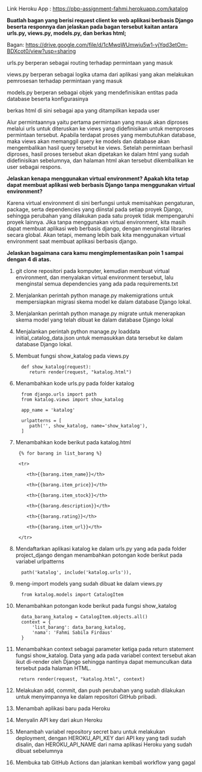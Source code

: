 Link Heroku App : https://pbp-assignment-fahmi.herokuapp.com/katalog

**Buatlah bagan yang berisi request client ke web aplikasi berbasis Django beserta responnya dan jelaskan pada bagan tersebut kaitan antara urls.py, views.py, models.py, dan berkas html;**

Bagan: https://drive.google.com/file/d/1cMwqWUmwju5w1-vjYqd3etOm-BDXcot0/view?usp=sharing

urls.py berperan sebagai routing terhadap permintaan yang masuk

views.py berperan sebagai logika utama dari aplikasi yang akan melakukan pemrosesan terhadap permintaan yang masuk

models.py berperan sebagai objek yang mendefinisikan entitas pada database beserta konfigurasinya

berkas html di sini sebagai apa yang ditampilkan kepada user

Alur permintaannya yaitu pertama permintaan yang masuk akan diproses melalui urls untuk diteruskan ke views yang didefinisikan untuk memproses permintaan tersebut. Apabila terdapat proses yang membutuhkan database, maka views akan memanggil query ke models dan database akan mengembalikan hasil query tersebut ke views. Setelah permintaan berhasil diproses, hasil proses tersebut akan dipetakan ke dalam html yang sudah didefinisikan sebelumnya, dan halaman html akan tersebut dikembalikan ke user sebagai respons.

**Jelaskan kenapa menggunakan virtual environment? Apakah kita tetap dapat membuat aplikasi web berbasis Django tanpa menggunakan virtual environment?**

Karena virtual environment di sini berfungsi untuk memisahkan pengaturan, package, serta dependencies yang diinstal pada setiap proyek Django, sehingga perubahan yang dilakukan pada satu proyek tidak mempengaruhi proyek lainnya. Jika tanpa menggunakan virtual environment, kita masih dapat membuat aplikasi web berbasis django, dengan menginstal libraries secara global. Akan tetapi, memang lebih baik kita menggunakan virtual environment saat membuat aplikasi berbasis django.

**Jelaskan bagaimana cara kamu mengimplementasikan poin 1 sampai dengan 4 di atas.**

1. git clone repositori pada komputer, kemudian membuat virtual environment, dan menyalakan virtual environment tersebut, lalu menginstal semua dependencies yang ada pada requirements.txt
2. Menjalankan perintah python manage.py makemigrations untuk mempersiapkan migrasi skema model ke dalam database Django lokal.
3. Menjalankan perintah python manage.py migrate untuk menerapkan skema model yang telah dibuat ke dalam database Django lokal
4. Menjalankan perintah python manage.py loaddata initial_catalog_data.json untuk memasukkan data tersebut ke dalam database Django lokal.
5. Membuat fungsi show_katalog pada views.py

         def show_katalog(request):
            return render(request, "katalog.html")
      
6. Menambahkan kode urls.py pada folder katalog

         from django.urls import path
         from katalog.views import show_katalog

         app_name = 'katalog'

         urlpatterns = [
            path('', show_katalog, name='show_katalog'),
         ]

7. Menambahkan kode berikut pada katalog.html

        {% for barang in list_barang %}

        <tr>

           <th>{{barang.item_name}}</th>

           <th>{{barang.item_price}}</th>

           <th>{{barang.item_stock}}</th>

           <th>{{barang.description}}</th>

           <th>{{barang.rating}}</th>

           <th>{{barang.item_url}}</th>

        </tr>

8. Mendaftarkan aplikasi katalog ke dalam urls.py yang ada pada folder project_django dengan menambahkan potongan kode berikut pada variabel urlpatterns

         path('katalog', include('katalog.urls')),
   
   
9. meng-import models yang sudah dibuat ke dalam views.py

         from katalog.models import CatalogItem

10. Menambahkan potongan kode berikut pada fungsi show_katalog

          data_barang_katalog = CatalogItem.objects.all()
          context = {
              'list_barang': data_barang_katalog,
              'nama': 'Fahmi Sabila Firdaus'
          }
    
11. Menambahkan context sebagai parameter ketiga pada return statement fungsi show_katalog. Data yang ada pada variabel context tersebut akan ikut di-render oleh Django sehingga nantinya dapat memunculkan data tersebut pada halaman HTML.

         return render(request, "katalog.html", context)
   
12. Melakukan add, commit, dan push perubahan yang sudah dilakukan untuk menyimpannya ke dalam repositori GitHub pribadi.
13. Menambah aplikasi baru pada Heroku
14. Menyalin API key dari akun Heroku
15. Menambah variabel repository secret baru untuk melakukan deployment, dengan HEROKU_API_KEY dari API key yang tadi sudah disalin, dan HEROKU_API_NAME dari nama aplikasi Heroku yang sudah dibuat sebelumnya
16. Membuka tab GitHub Actions dan jalankan kembali workflow yang gagal
